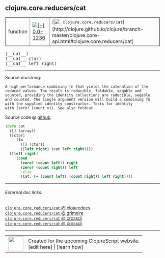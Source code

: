 ## clojure.core.reducers/cat



 <table border="1">
<tr>
<td>function</td>
<td><a href="https://github.com/cljsinfo/cljs-api-docs/tree/0.0-1236"><img valign="middle" alt="[+] 0.0-1236" title="Added in 0.0-1236" src="https://img.shields.io/badge/+-0.0--1236-lightgrey.svg"></a> </td>
<td>
[<img height="24px" valign="middle" src="http://i.imgur.com/1GjPKvB.png"> <samp>clojure.core.reducers/cat</samp>](http://clojure.github.io/clojure/branch-master/clojure.core-api.html#clojure.core.reducers/cat)
</td>
</tr>
</table>


 <samp>
(__cat__)<br>
</samp>
 <samp>
(__cat__ ctor)<br>
</samp>
 <samp>
(__cat__ left right)<br>
</samp>

---





Source docstring:

```
A high-performance combining fn that yields the catenation of the
reduced values. The result is reducible, foldable, seqable and
counted, providing the identity collections are reducible, seqable
and counted. The single argument version will build a combining fn
with the supplied identity constructor. Tests for identity
with (zero? (count x)). See also foldcat.
```


Source code @ [github](https://github.com/clojure/clojurescript/blob/r1843/src/cljs/clojure/core/reducers.cljs#L206-L223):

```clj
(defn cat
  ([] (array))
  ([ctor]
     (fn
       ([] (ctor))
       ([left right] (cat left right))))
  ([left right]
     (cond
       (zero? (count left)) right
       (zero? (count right)) left
       :else
       (Cat. (+ (count left) (count right)) left right))))
```

<!--
Repo - tag - source tree - lines:

 <pre>
clojurescript @ r1843
└── src
    └── cljs
        └── clojure
            └── core
                └── <ins>[reducers.cljs:206-223](https://github.com/clojure/clojurescript/blob/r1843/src/cljs/clojure/core/reducers.cljs#L206-L223)</ins>
</pre>

-->

---



###### External doc links:

[`clojure.core.reducers/cat` @ clojuredocs](http://clojuredocs.org/clojure.core.reducers/cat)<br>
[`clojure.core.reducers/cat` @ grimoire](http://conj.io/store/v1/org.clojure/clojure/1.7.0-beta3/clj/clojure.core.reducers/cat/)<br>
[`clojure.core.reducers/cat` @ crossclj](http://crossclj.info/fun/clojure.core.reducers/cat.html)<br>
[`clojure.core.reducers/cat` @ crossclj](http://crossclj.info/fun/clojure.core.reducers.cljs/cat.html)<br>

---

 <table>
<tr><td>
<img valign="middle" align="right" width="48px" src="http://i.imgur.com/Hi20huC.png">
</td><td>
Created for the upcoming ClojureScript website.<br>
[edit here] | [learn how]
</td></tr></table>

[edit here]:https://github.com/cljsinfo/cljs-api-docs/blob/master/cljsdoc/clojure.core.reducers_cat.cljsdoc
[learn how]:https://github.com/cljsinfo/cljs-api-docs/wiki/cljsdoc-files

<!--

This information was too distracting to show to readers, but I'll leave it
commented here since it is helpful to:

- pretty-print the data used to generate this document
- and show how to retrieve that data



The API data for this symbol:

```clj
{:ns "clojure.core.reducers",
 :name "cat",
 :signature ["[]" "[ctor]" "[left right]"],
 :history [["+" "0.0-1236"]],
 :type "function",
 :full-name-encode "clojure.core.reducers_cat",
 :source {:code "(defn cat\n  ([] (array))\n  ([ctor]\n     (fn\n       ([] (ctor))\n       ([left right] (cat left right))))\n  ([left right]\n     (cond\n       (zero? (count left)) right\n       (zero? (count right)) left\n       :else\n       (Cat. (+ (count left) (count right)) left right))))",
          :title "Source code",
          :repo "clojurescript",
          :tag "r1843",
          :filename "src/cljs/clojure/core/reducers.cljs",
          :lines [206 223]},
 :full-name "clojure.core.reducers/cat",
 :clj-symbol "clojure.core.reducers/cat",
 :docstring "A high-performance combining fn that yields the catenation of the\nreduced values. The result is reducible, foldable, seqable and\ncounted, providing the identity collections are reducible, seqable\nand counted. The single argument version will build a combining fn\nwith the supplied identity constructor. Tests for identity\nwith (zero? (count x)). See also foldcat."}

```

Retrieve the API data for this symbol:

```clj
;; from Clojure REPL
(require '[clojure.edn :as edn])
(-> (slurp "https://raw.githubusercontent.com/cljsinfo/cljs-api-docs/catalog/cljs-api.edn")
    (edn/read-string)
    (get-in [:symbols "clojure.core.reducers/cat"]))
```

-->

